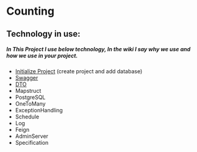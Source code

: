 # Counting
## Technology in use:

##### In This Project I use below technology, In the wiki I say why we use and how we use in your project.

- [Initialize Project](https://github.com/aamnapm/Counting/wiki/Initialize-Project) (create project and add database)
- [Swagger](https://github.com/aamnapm/Counting/wiki/Config-Swagger)
- [DTO]() 
- Mapstruct 
- PostgreSQL
- OneToMany
- ExceptionHandling
- Schedule
- Log
- Feign
- AdminServer
- Specification
